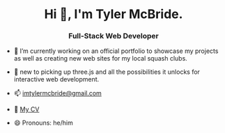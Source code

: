 <h1 align="center">Hi 👋, I'm Tyler McBride.</h1>
<h3 align="center">Full-Stack Web Developer</h3>


- 🔭 I’m currently working on an official portfolio to showcase my projects as well as creating new web sites for my local squash clubs.
- 🌱 new to picking up three.js and all the possibilities it unlocks for interactive web development.



- 📫 imtylermcbride@gmail.com
- 💬 [My CV](https://github.com/tyler-mcbride0/tyler-mcbride0/blob/main/TylerMcBride%20CV.pdf)
- 😄 Pronouns: he/him
<!--
**tyler-mcbride0/tyler-mcbride0** is a ✨ _special_ ✨ repository because its `README.md` (this file) appears on your GitHub profile.

Here are some ideas to get you started:

- 🔭 I’m currently working on ...
- 🌱 I’m currently learning ...
- 👯 I’m looking to collaborate on ...
- 🤔 I’m looking for help with ...
- 💬 Ask me about ...
- 📫 imtylermcbride@gmail.com
- 😄 Pronouns: he/him
- ⚡ Fun fact: ...
-->
